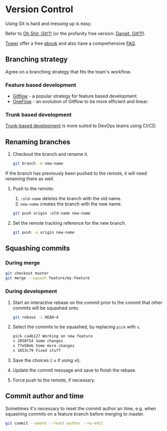 # Version Control

Using Git is hard and messing up is easy.

Refer to [Oh Shit, Git!?!](https://ohshitgit.com) (or the profanity free version: [Dangit, Git!?!](https://dangitgit.com)).

[Tower](https://www.git-tower.com) offer a free [ebook](https://www.git-tower.com/learn/git/ebook) and also have a comprehensive [FAQ](https://www.git-tower.com/learn/git/faq).

## Branching strategy

Agree on a branching strategy that fits the team's workflow.

### Feature based development

* [Gitflow](https://www.atlassian.com/git/tutorials/comparing-workflows/gitflow-workflow) - a popular strategy for feature based development.
* [OneFlow](https://www.endoflineblog.com/oneflow-a-git-branching-model-and-workflow) - an evolution of Gitflow to be more efficient and linear.

### Trunk based development

[Trunk-based development](https://www.atlassian.com/continuous-delivery/continuous-integration/trunk-based-development) is more suited to DevOps teams using CI/CD.

## Renaming branches

1. Checkout the branch and rename it.

   ```sh
   git branch -m new-name
   ```

If the branch has previously been pushed to the remote, it will need renaming there as well.

1. Push to the remote:
   1. `:old-name` deletes the branch with the old name.
   1. `new-name` creates the branch with the new name.

   ```sh
   git push origin :old-name new-name
   ```

1. Set the remote tracking reference for the new branch.

   ```sh
   git push -u origin new-name
   ```

## Squashing commits

### During merge

```sh
git checkout master
git merge --squash feature/my-feature
```

### During development

1. Start an interactive rebase on the commit prior to the commit that other commits will be squashed onto.

   ```sh
   git rebase -i HEAD~4
   ```

1. Select the commits to be squashed, by replacing `pick` with `s`.

   ```sh
   pick ca4b127 Working on new feature
   s 2050f54 Some changes
   s 77e50eb Some more changes
   s 1853c79 Fixed stuff
   ```

1. Save the choices (`:x` if using vi).
1. Update the commit message and save to finish the rebase.
1. Force push to the remote, if necessary.

## Commit author and time

Sometimes it's necessary to reset the commit author an time, e.g. when squashing commits on a feature branch before merging to master.

```sh
git commit --amend --reset-author --no-edit
```
